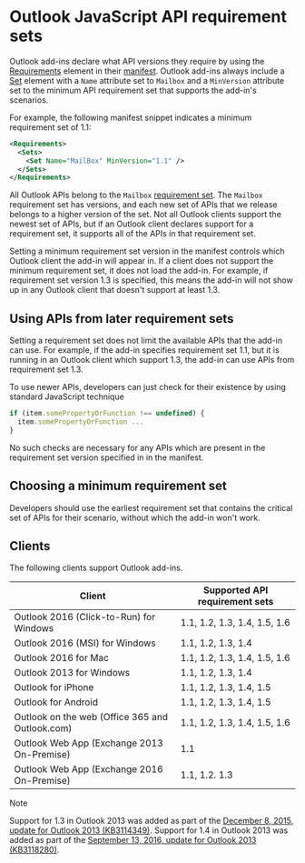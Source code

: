 # Outlook JavaScript API requirement sets

Outlook add-ins declare what API versions they require by using the [Requirements](/javascript/office/manifest/requirements) element in their [manifest](https://docs.microsoft.com/office/dev/add-ins/develop/add-in-manifests). Outlook add-ins always include a [Set](/javascript/office/manifest/set) element with a `Name` attribute set to `Mailbox` and a `MinVersion` attribute set to the minimum API requirement set that supports the add-in's scenarios.

For example, the following manifest snippet indicates a minimum requirement set of 1.1:

```xml
<Requirements>
  <Sets>
    <Set Name="MailBox" MinVersion="1.1" />
  </Sets>
</Requirements>
```

All Outlook APIs belong to the `Mailbox` [requirement set](https://docs.microsoft.com/office/dev/add-ins/develop/specify-office-hosts-and-api-requirements). The `Mailbox` requirement set has versions, and each new set of APIs that we release belongs to a higher version of the set. Not all Outlook clients support the newest set of APIs, but if an Outlook client declares support for a requirement set, it supports all of the APIs in that requirement set.

Setting a minimum requirement set version in the manifest controls which Outlook client the add-in will appear in. If a client does not support the minimum requirement set, it does not load the add-in. For example, if requirement set version 1.3 is specified, this means the add-in will not show up in any Outlook client that doesn't support at least 1.3.

## Using APIs from later requirement sets

Setting a requirement set does not limit the available APIs that the add-in can use. For example, if the add-in specifies requirement set 1.1, but it is running in an Outlook client which support 1.3, the add-in can use APIs from requirement set 1.3\.

To use newer APIs, developers can just check for their existence by using standard JavaScript technique

```js
if (item.somePropertyOrFunction !== undefined) {
  item.somePropertyOrFunction ...
}
```

No such checks are necessary for any APIs which are present in the requirement set version specified in in the manifest.

## Choosing a minimum requirement set

Developers should use the earliest requirement set that contains the critical set of APIs for their scenario, without which the add-in won't work.

## Clients

The following clients support Outlook add-ins.

| Client | Supported API requirement sets |
| --- | --- |
| Outlook 2016 (Click-to-Run) for Windows | 1.1, 1.2, 1.3, 1.4, 1.5, 1.6 |
| Outlook 2016 (MSI) for Windows | 1.1, 1.2, 1.3, 1.4 |
| Outlook 2016 for Mac | 1.1, 1.2, 1.3, 1.4, 1.5, 1.6 |
| Outlook 2013 for Windows | 1.1, 1.2, 1.3, 1.4 |
| Outlook for iPhone | 1.1, 1.2, 1.3, 1.4, 1.5 |
| Outlook for Android | 1.1, 1.2, 1.3, 1.4, 1.5 |
| Outlook on the web (Office 365 and Outlook.com) | 1.1, 1.2, 1.3, 1.4, 1.5, 1.6 |
| Outlook Web App (Exchange 2013 On-Premise) | 1.1 |
| Outlook Web App (Exchange 2016 On-Premise) | 1.1, 1.2. 1.3 |

> [!NOTE] 
> Support for 1.3 in Outlook 2013 was added as part of the [December 8, 2015, update for Outlook 2013 (KB3114349)](https://support.microsoft.com/kb/3114349). Support for 1.4 in Outlook 2013 was added as part of the [September 13, 2016, update for Outlook 2013 (KB3118280)](https://support.microsoft.com/help/3118280).

